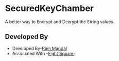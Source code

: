 # SecuredKeyChamber
A better way to Encrypt and Decrypt the String values.

## Developed By
* Developed By-[Ram Mandal](https://www.linkedin.com/in/ram-mandal-90470b88/)
* Associated With -[Eight Squarei](http://8squarei.com/)

